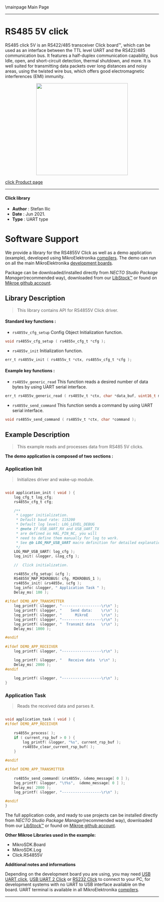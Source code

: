 \mainpage Main Page

---
# RS485 5V click

RS485 click 5V is an RS422/485 transceiver Click board™, which can be used as an interface between the TTL level UART and the RS422/485 communication bus. It features a half-duplex communication capability, bus Idle, open, and short-circuit detection, thermal shutdown, and more. It is well suited for transmitting data packets over long distances and noisy areas, using the twisted wire bus, which offers good electromagnetic interferences (EMI) immunity.

<p align="center">
  <img src="https://download.mikroe.com/images/click_for_ide/rs4855v_click.png" height=300px>
</p>

[click Product page](https://www.mikroe.com/rs485-5v-click)

---


#### Click library

- **Author**        : Stefan Ilic
- **Date**          : Jun 2021.
- **Type**          : UART type


# Software Support

We provide a library for the RS4855V Click
as well as a demo application (example), developed using MikroElektronika
[compilers](https://www.mikroe.com/necto-studio).
The demo can run on all the main MikroElektronika [development boards](https://www.mikroe.com/development-boards).

Package can be downloaded/installed directly from *NECTO Studio Package Manager*(recommended way), downloaded from our [LibStock&trade;](https://libstock.mikroe.com) or found on [Mikroe github account](https://github.com/MikroElektronika/mikrosdk_click_v2/tree/master/clicks).

## Library Description

> This library contains API for RS4855V Click driver.

#### Standard key functions :

- `rs4855v_cfg_setup` Config Object Initialization function.
```c
void rs4855v_cfg_setup ( rs4855v_cfg_t *cfg );
```

- `rs4855v_init` Initialization function.
```c
err_t rs4855v_init ( rs4855v_t *ctx, rs4855v_cfg_t *cfg );
```

#### Example key functions :

- `rs4855v_generic_read` This function reads a desired number of data bytes by using UART serial interface.
```c
err_t rs4855v_generic_read ( rs4855v_t *ctx, char *data_buf, uint16_t max_len );
```

- `rs4855v_send_command` This function sends a command by using UART serial interface.
```c
void rs4855v_send_command ( rs4855v_t *ctx, char *command );
```

## Example Description

> This example reads and processes data from RS485 5V clicks.

**The demo application is composed of two sections :**

### Application Init

> Initializes driver and wake-up module.

```c

void application_init ( void ) {
    log_cfg_t log_cfg;
    rs4855v_cfg_t cfg;

    /** 
     * Logger initialization.
     * Default baud rate: 115200
     * Default log level: LOG_LEVEL_DEBUG
     * @note If USB_UART_RX and USB_UART_TX 
     * are defined as HAL_PIN_NC, you will 
     * need to define them manually for log to work. 
     * See @b LOG_MAP_USB_UART macro definition for detailed explanation.
     */
    LOG_MAP_USB_UART( log_cfg );
    log_init( &logger, &log_cfg );

    //  Click initialization.

    rs4855v_cfg_setup( &cfg );
    RS4855V_MAP_MIKROBUS( cfg, MIKROBUS_1 );
    rs4855v_init( &rs4855v, &cfg );
    log_info( &logger, " Application Task " );
    Delay_ms( 100 );
    
#ifdef DEMO_APP_TRANSMITTER
    log_printf( &logger, "------------------\r\n" );
    log_printf( &logger, "    Send data:    \r\n" );
    log_printf( &logger, "      MikroE      \r\n" );
    log_printf( &logger, "------------------\r\n" );
    log_printf( &logger, "  Transmit data   \r\n" );
    Delay_ms( 1000 );

#endif
    
#ifdef DEMO_APP_RECEIVER 
    log_printf( &logger, "------------------\r\n" );

    log_printf( &logger, "   Receive data  \r\n" );
    Delay_ms( 2000 );
#endif
        
    log_printf( &logger, "------------------\r\n" );
}

```

### Application Task

> Reads the received data and parses it.

```c

void application_task ( void ) {  
#ifdef DEMO_APP_RECEIVER 
    
    rs4855v_process( );
    if ( current_rsp_buf > 0 ) {
        log_printf( &logger, "%s", current_rsp_buf );
        rs4855v_clear_current_rsp_buf( );
    }
    
#endif 

#ifdef DEMO_APP_TRANSMITTER
      
    rs4855v_send_command( &rs4855v, &demo_message[ 0 ] );
    log_printf( &logger, "\t%s",  &demo_message[ 0 ] );
    Delay_ms( 2000 );
    log_printf( &logger, "------------------\r\n" ); 
    
#endif   
}

```


The full application code, and ready to use projects can be installed directly from *NECTO Studio Package Manager*(recommended way), downloaded from our [LibStock&trade;](https://libstock.mikroe.com) or found on [Mikroe github account](https://github.com/MikroElektronika/mikrosdk_click_v2/tree/master/clicks).

**Other Mikroe Libraries used in the example:**

- MikroSDK.Board
- MikroSDK.Log
- Click.RS4855V

**Additional notes and informations**

Depending on the development board you are using, you may need
[USB UART click](https://www.mikroe.com/usb-uart-click),
[USB UART 2 Click](https://www.mikroe.com/usb-uart-2-click) or
[RS232 Click](https://www.mikroe.com/rs232-click) to connect to your PC, for
development systems with no UART to USB interface available on the board. UART
terminal is available in all MikroElektronika
[compilers](https://shop.mikroe.com/compilers).

---
